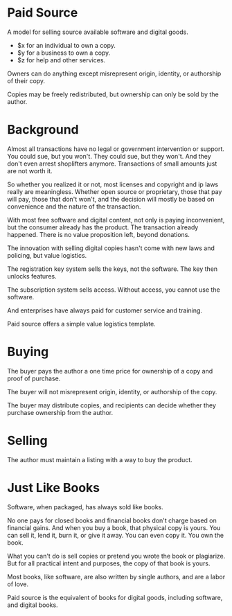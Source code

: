 # Paid Source

A model for selling source available software and digital goods.

- $x for an individual to own a copy.
- $y for a business to own a copy.
- $z for help and other services.

Owners can do anything except misrepresent origin, identity, or authorship of their copy.

Copies may be freely redistributed, but ownership can only be sold by the author.

# Background

Almost all transactions have no legal or government intervention or support. You could sue, but you won't. They could sue, but they won't. And they don't even arrest shoplifters anymore. Transactions of small amounts just are not worth it.

So whether you realized it or not, most licenses and copyright and ip laws really are meaningless. Whether open source or proprietary, those that pay will pay, those that don't won't, and the decision will mostly be based on convenience and the nature of the transaction.

With most free software and digital content, not only is paying inconvenient, but the consumer already has the product. The transaction already happened. There is no value proposition left, beyond donations.

The innovation with selling digital copies hasn't come with new laws and policing, but value logistics. 

The registration key system sells the keys, not the software. The key then unlocks features. 

The subscription system sells access. Without access, you cannot use the software.

And enterprises have always paid for customer service and training.

Paid source offers a simple value logistics template.


# Buying

The buyer pays the author a one time price for ownership of a copy and proof of purchase.

The buyer will not misrepresent origin, identity, or authorship of the copy.

The buyer may distribute copies, and recipients can decide whether they purchase ownership from the author.

# Selling

The author must maintain a listing with a way to buy the product.





# Just Like Books

Software, when packaged, has always sold like books.

No one pays for closed books and financial books don't charge based on financial gains. And when you buy a book, that physical copy is yours. You can sell it, lend it, burn it, or give it away. You can even copy it. You own the book. 

What you can't do is sell copies or pretend you wrote the book or plagiarize. But for all practical intent and purposes, the copy of that book is yours.

Most books, like software, are also written by single authors, and are a labor of love.

Paid source is the equivalent of books for digital goods, including software, and digital books.


